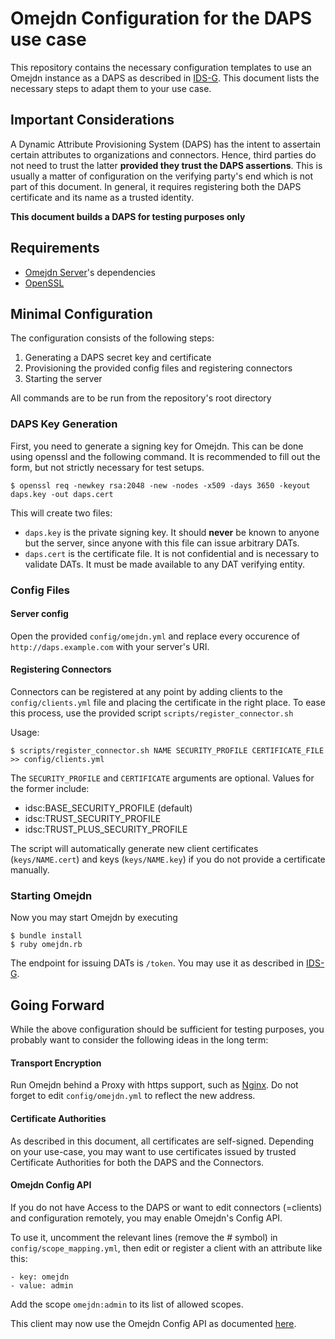# Omejdn Configuration for the DAPS use case

This repository contains the necessary configuration templates to use an Omejdn instance as a DAPS as described in [IDS-G](https://github.com/International-Data-Spaces-Association/IDS-G).
This document lists the necessary steps to adapt them to your use case.

## Important Considerations

A Dynamic Attribute Provisioning System (DAPS) has the intent to assertain certain attributes to organizations and connectors.
Hence, third parties do not need to trust the latter **provided they trust the DAPS assertions**.
This is usually a matter of configuration on the verifying party's end which is not part of this document.
In general, it requires registering both the DAPS certificate and its name as a trusted identity.

**This document builds a DAPS for testing purposes only**

## Requirements

- [Omejdn Server](https://github.com/Fraunhofer-AISEC/omejdn-server)'s dependencies
- [OpenSSL](https://www.openssl.org/)

## Minimal Configuration

The configuration consists of the following steps:

1. Generating a DAPS secret key and certificate
1. Provisioning the provided config files and registering connectors
1. Starting the server

All commands are to be run from the repository's root directory

### DAPS Key Generation

First, you need to generate a signing key for Omejdn.
This can be done using openssl and the following command.
It is recommended to fill out the form, but not strictly necessary for test setups.

```
$ openssl req -newkey rsa:2048 -new -nodes -x509 -days 3650 -keyout daps.key -out daps.cert
```

This will create two files:

* `daps.key` is the private signing key. It should **never** be known to anyone but the server, since anyone with this file can issue arbitrary DATs.
* `daps.cert` is the certificate file. It is not confidential and is necessary to validate DATs. It must be made available to any DAT verifying entity.

### Config Files

#### Server config

Open the provided `config/omejdn.yml` and replace every occurence of `http://daps.example.com` with your server's URI.

#### Registering Connectors

Connectors can be registered at any point by adding clients to the `config/clients.yml` file and placing the certificate in the right place.
To ease this process, use the provided script `scripts/register_connector.sh`

Usage:

```
$ scripts/register_connector.sh NAME SECURITY_PROFILE CERTIFICATE_FILE >> config/clients.yml
```

The `SECURITY_PROFILE` and `CERTIFICATE` arguments are optional. Values for the former include:

- idsc:BASE_SECURITY_PROFILE (default)
- idsc:TRUST_SECURITY_PROFILE
- idsc:TRUST_PLUS_SECURITY_PROFILE

The script will automatically generate new client certificates (`keys/NAME.cert`) and keys (`keys/NAME.key`) if you do not provide a certificate manually.


### Starting Omejdn

Now you may start Omejdn by executing

```
$ bundle install
$ ruby omejdn.rb
```

The endpoint for issuing DATs is `/token`. You may use it as described in [IDS-G](https://github.com/International-Data-Spaces-Association/IDS-G).

## Going Forward

While the above configuration should be sufficient for testing purposes,
you probably want to consider the following ideas in the long term:

#### Transport Encryption

Run Omejdn behind a Proxy with https support, such as [Nginx](https://nginx.org/en/).
Do not forget to edit `config/omejdn.yml` to reflect the new address.

#### Certificate Authorities

As described in this document, all certificates are self-signed.
Depending on your use-case, you may want to use certificates issued by trusted Certificate Authorities for both the DAPS and the Connectors.

#### Omejdn Config API

If you do not have Access to the DAPS or want to edit connectors (=clients) and configuration remotely,
you may enable Omejdn's Config API.

To use it, uncomment the relevant lines (remove the # symbol) in `config/scope_mapping.yml`,
then edit or register a client with an attribute like this:

```
- key: omejdn
- value: admin
```

Add the scope `omejdn:admin` to its list of allowed scopes.

This client may now use the Omejdn Config API as documented [here](https://github.com/Fraunhofer-AISEC/omejdn-server/blob/master/API.md).
